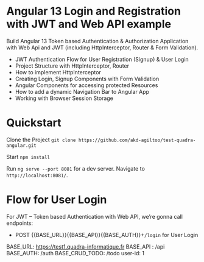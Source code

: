 # Angular 13 Login and Registration with JWT and Web API example

Build Angular 13 Token based Authentication & Authorization Application with Web Api and JWT (including HttpInterceptor, Router & Form Validation).
- JWT Authentication Flow for User Registration (Signup) & User Login
- Project Structure with HttpInterceptor, Router
- How to implement HttpInterceptor
- Creating Login, Signup Components with Form Validation
- Angular Components for accessing protected Resources
- How to add a dynamic Navigation Bar to Angular App
- Working with Browser Session Storage

# Quickstart

Clone the Project `git clone https://github.com/akd-agiltoo/test-quadra-angular.git`

Start `npm install`

Run `ng serve --port 8081` for a dev server. Navigate to `http://localhost:8081/`.

# Flow for  User Login
For JWT – Token based Authentication with Web API, we’re gonna call endpoints:
- POST {{BASE_URL}}{{BASE_API}}{{BASE_AUTH}}+`/login` for User Login

BASE_URL: https://test1.quadra-informatique.fr
BASE_API : /api
BASE_AUTH: /auth
BASE_CRUD_TODO: /todo
user-id: 1






